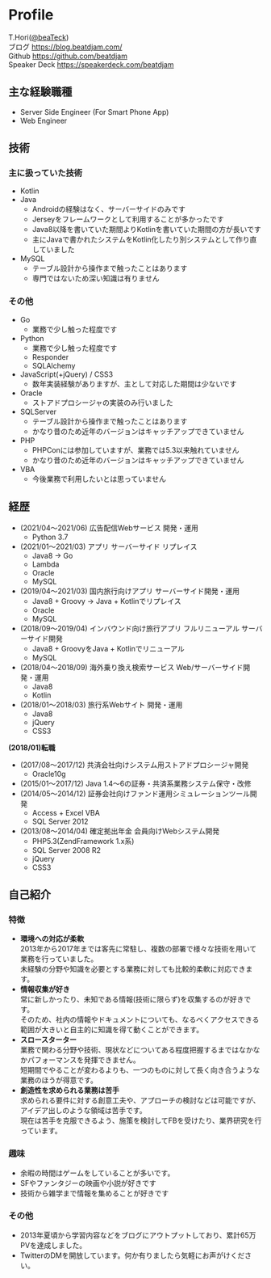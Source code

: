 # Profile
T.Hori([@beaTeck](https://twitter.com/beaTeck))  
ブログ https://blog.beatdjam.com/  
Github https://github.com/beatdjam  
Speaker Deck https://speakerdeck.com/beatdjam  

## 主な経験職種
* Server Side Engineer (For Smart Phone App)
* Web Engineer

## 技術
### 主に扱っていた技術
* Kotlin
* Java
    * Androidの経験はなく、サーバーサイドのみです
    * Jerseyをフレームワークとして利用することが多かったです
    * Java8以降を書いていた期間よりKotlinを書いていた期間の方が長いです
    * 主にJavaで書かれたシステムをKotlin化したり別システムとして作り直していました
* MySQL
    * テーブル設計から操作まで触ったことはあります
    * 専門ではないため深い知識は有りません

### その他
* Go
    * 業務で少し触った程度です
* Python
    * 業務で少し触った程度です
    * Responder
    * SQLAlchemy
* JavaScript(+jQuery) / CSS3
    * 数年実装経験がありますが、主として対応した期間は少ないです
* Oracle
    * ストアドプロシージャの実装のみ行いました
* SQLServer
    * テーブル設計から操作まで触ったことはあります
    * かなり昔のため近年のバージョンはキャッチアップできていません
* PHP
    * PHPConには参加していますが、業務では5.3以来触れていません
    * かなり昔のため近年のバージョンはキャッチアップできていません
* VBA
    * 今後業務で利用したいとは思っていません

## 経歴
* (2021/04〜2021/06) 広告配信Webサービス 開発・運用
    * Python 3.7
* (2021/01〜2021/03) アプリ サーバーサイド リプレイス
    * Java8 → Go
    * Lambda
    * Oracle
    * MySQL
* (2019/04〜2021/03) 国内旅行向けアプリ サーバーサイド開発・運用
    * Java8 + Groovy → Java + Kotlinでリプレイス
    * Oracle
    * MySQL
* (2018/09〜2019/04) インバウンド向け旅行アプリ フルリニューアル サーバーサイド開発
    * Java8 + GroovyをJava + Kotlinでリニューアル
    * MySQL
* (2018/04〜2018/09) 海外乗り換え検索サービス Web/サーバーサイド開発・運用
    * Java8
    * Kotlin
* (2018/01〜2018/03) 旅行系Webサイト 開発・運用 
    * Java8
    * jQuery
    * CSS3  

**(2018/01)転職**  

* (2017/08〜2017/12) 共済会社向けシステム用ストアドプロシージャ開発
    * Oracle10g
* (2015/01〜2017/12) Java 1.4〜6の証券・共済系業務システム保守・改修
* (2014/05〜2014/12) 証券会社向けファンド運用シミュレーションツール開発
    * Access + Excel VBA
    * SQL Server 2012
* (2013/08〜2014/04) 確定拠出年金 会員向けWebシステム開発
    * PHP5.3(ZendFramework 1.x系)
    * SQL Server 2008 R2
    * jQuery
    * CSS3

## 自己紹介
### 特徴
* **環境への対応が柔軟**  
2013年から2017年までは客先に常駐し、複数の部署で様々な技術を用いて業務を行っていました。  
未経験の分野や知識を必要とする業務に対しても比較的柔軟に対応できます。
* **情報収集が好き**  
常に新しかったり、未知である情報(技術に限らず)を収集するのが好きです。  
そのため、社内の情報やドキュメントについても、なるべくアクセスできる範囲が大きいと自主的に知識を得て動くことができます。
* **スロースターター**  
業務で関わる分野や技術、現状などについてある程度把握するまではなかなかパフォーマンスを発揮できません。  
短期間でやることが変わるよりも、一つのものに対して長く向き合うような業務のほうが得意です。
* **創造性を求められる業務は苦手**  
求められる要件に対する創意工夫や、アプローチの検討などは可能ですが、アイデア出しのような領域は苦手です。  
現在は苦手を克服できるよう、施策を検討してFBを受けたり、業界研究を行っています。

### 趣味
* 余暇の時間はゲームをしていることが多いです。
* SFやファンタジーの映画や小説が好きです
* 技術から雑学まで情報を集めることが好きです

### その他
* 2013年夏頃から学習内容などをブログにアウトプットしており、累計65万PVを達成しました。  
* TwitterのDMを開放しています。何か有りましたら気軽にお声がけください。
